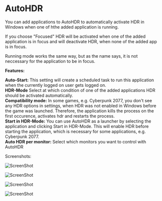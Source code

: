 # AutoHDR
 
You can add applications to AutoHDR to automatically activate HDR in Windows when one of hthe added application is running.

If you choose "Focused" HDR will be activated when one of the added application is in focus and will deactivate HDR, when none of the added app is in focus.

Running mode works the same way, but as the name says, it is not neccessary for the application to be in focus.

**Features:**

**Auto-Start:** This setting will create a scheduled task to run this application when the currently logged on user gets logged on.  
**HDR-Mode** Select at which condition of one of the added applications HDR should be activated automatically.  
**Compatibility mode:** In some games, e.g. Cyberpunk 2077,  you don't see any HDR options in settings, when HDR was not enabled in Windows before the game was launched. Therefore, the application kills the process on the first occurence, activates hdr and restarts the process.  
**Start in HDR-Mode:** You can use AutoHDR as a launcher by selecting the application and clicking Start in HDR-Mode. This will enable HDR before starting the application, which is necessary for some applications, e.g. Cyberpunk 2077.  
**Auto HDR per monitor:** Select which monitors you want to control with AutoHDR

Screenshots:

![ScreenShot](https://raw.github.com/Codectory/AutoHDR/main/Screenshots/Status_1-6-0.png)

![ScreenShot](https://raw.github.com/Codectory/AutoHDR/main/Screenshots/Applications_1-6-0.png)

![ScreenShot](https://raw.github.com/Codectory/AutoHDR/main/Screenshots/Monitors_1-6-0.png)

![ScreenShot](https://raw.github.com/Codectory/AutoHDR/main/Screenshots/Settings_1-6-0.png)
